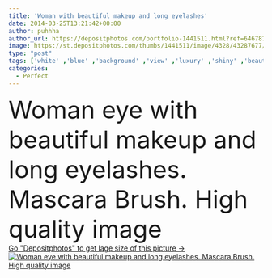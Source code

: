```yaml
---
title: 'Woman with beautiful makeup and long eyelashes'
date: 2014-03-25T13:21:42+00:00
author: puhhha
author_url: https://depositphotos.com/portfolio-1441511.html?ref=64678756
image: https://st.depositphotos.com/thumbs/1441511/image/4328/43287677/api_thumb_450.jpg?forcejpeg=true
type: "post"
tags: ['white' ,'blue' ,'background' ,'view' ,'luxury' ,'shiny' ,'beautiful' ,'closeup' ,'girl' ,'female' ,'young' ,'beauty' ,'model' ,'shine' ,'up' ,'healthy' ,'face' ,'black' ,'extension' ,'style' ,'fashion' ,'skin' ,'pretty' ,'eye' ,'woman' ,'part' ,'apply' ,'brush' ,'cosmetic' ,'eyelash' ,'lash' ,'make' ,'make up' ,'makeup' ,'mascara' ,'salon' ,'long' ,'look' ,'application' ,'perfect' ,'Eyebrow' ,'Applying' ,'smoky' ,'makeover' ,'de' ,'eyelashes' ,'extensions' ,'frau' ,'wimpern' ]
categories: 
  - Perfect
---
```

<div aling="center">
            <font size="60"> Woman eye with beautiful makeup and long eyelashes. Mascara Brush. High quality image</font>   
</div>
<div>
    <a href='https://st.depositphotos.com/thumbs/1441511/image/4328/43287677/api_thumb_450.jpg?forcejpeg=true?ref=64678756' target=_blank > Go "Depositphotos" to get lage size of this picture ->
        <img href='https://st.depositphotos.com/thumbs/1441511/image/4328/43287677/api_thumb_450.jpg?forcejpeg=true?ref=64678756' src='https://st.depositphotos.com/1441511/4328/i/950/depositphotos_43287677-stock-photo-woman-with-beautiful-makeup-and.jpg?forcejpeg=true' alt='Woman eye with beautiful makeup and long eyelashes. Mascara Brush. High quality image' >
    </a>
</div>
